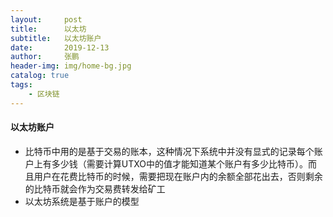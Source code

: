```yaml
---
layout:     post 
title:      以太坊
subtitle:   以太坊账户
date:       2019-12-13
author:     张鹏
header-img: img/home-bg.jpg
catalog: true   
tags:                         
    - 区块链
---
```


#### 以太坊账户

- 比特币中用的是基于交易的账本，这种情况下系统中并没有显式的记录每个账户上有多少钱（需要计算UTXO中的值才能知道某个账户有多少比特币）。而且用户在花费比特币的时候，需要把现在账户内的余额全部花出去，否则剩余的比特币就会作为交易费转发给矿工
- 以太坊系统是基于账户的模型